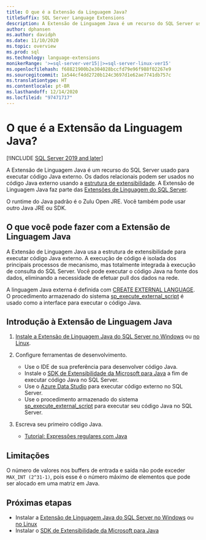 ```yaml
---
title: O que é a Extensão da Linguagem Java?
titleSuffix: SQL Server Language Extensions
description: A Extensão de Linguagem Java é um recurso do SQL Server usado para executar código Java externo. Os dados relacionais podem ser empregados no código Java externo usando a estrutura de extensibilidade.
author: dphansen
ms.author: davidph
ms.date: 11/10/2020
ms.topic: overview
ms.prod: sql
ms.technology: language-extensions
monikerRange: '>=sql-server-ver15||>=sql-server-linux-ver15'
ms.openlocfilehash: f68821900b2e304028bccfd79e96f988f02267e9
ms.sourcegitcommit: 1a544cf4dd2720b124c3697d1e62ae7741db757c
ms.translationtype: HT
ms.contentlocale: pt-BR
ms.lasthandoff: 12/14/2020
ms.locfileid: "97471717"
---
```

# <a name="what-is-java-language-extension"></a>O que é a Extensão da Linguagem Java?
[!INCLUDE [SQL Server 2019 and later](../includes/applies-to-version/sqlserver2019.md)]

A Extensão de Linguagem Java é um recurso do SQL Server usado para executar código Java externo. Os dados relacionais podem ser usados no código Java externo usando a [estrutura de extensibilidade](concepts/extensibility-framework.md). A Extensão de Linguagem Java faz parte das [Extensões de Linguagem do SQL Server](language-extensions-overview.md).

O runtime do Java padrão é o Zulu Open JRE. Você também pode usar outro Java JRE ou SDK.

## <a name="what-you-can-do-with-the-java-language-extension"></a>O que você pode fazer com a Extensão de Linguagem Java

A Extensão de Linguagem Java usa a estrutura de extensibilidade para executar código Java externo. A execução de código é isolada dos principais processos de mecanismo, mas totalmente integrada à execução de consulta do SQL Server. Você pode executar o código Java na fonte dos dados, eliminando a necessidade de efetuar pull dos dados na rede.

A linguagem Java externa é definida com [CREATE EXTERNAL LANGUAGE](https://docs.microsoft.com/sql/t-sql/statements/create-external-language-transact-sql). O procedimento armazenado do sistema [sp_execute_external_script](https://docs.microsoft.com/sql/relational-databases/system-stored-procedures/sp-execute-external-script-transact-sql) é usado como a interface para executar o código Java.

## <a name="get-started-with-java-language-extension"></a>Introdução à Extensão de Linguagem Java

1. [Instale a Extensão de Linguagem Java do SQL Server no Windows](install/windows-java.md) ou [no Linux](../linux/sql-server-linux-setup-language-extensions-java.md).

1. Configure ferramentas de desenvolvimento.

    + Use o IDE de sua preferência para desenvolver código Java.
    + Instale o [SDK de Extensibilidade da Microsoft para Java](how-to/extensibility-sdk-java-sql-server.md) a fim de executar código Java no SQL Server.
    + Use o [Azure Data Studio](../azure-data-studio/what-is.md) para executar código externo no SQL Server.
    + Use o procedimento armazenado do sistema [sp_execute_external_script](https://docs.microsoft.com/sql/relational-databases/system-stored-procedures/sp-execute-external-script-transact-sql) para executar seu código Java no SQL Server.

1. Escreva seu primeiro código Java.

    + [Tutorial: Expressões regulares com Java](tutorials/search-for-string-using-regular-expressions-in-java.md)

## <a name="limitations"></a>Limitações

O número de valores nos buffers de entrada e saída não pode exceder `MAX_INT (2^31-1)`, pois esse é o número máximo de elementos que pode ser alocado em uma matriz em Java.

## <a name="next-steps"></a>Próximas etapas

+ Instalar a [Extensão de Linguagem Java do SQL Server no Windows](install/windows-java.md) ou [no Linux](../linux/sql-server-linux-setup-language-extensions-java.md)
+ Instalar o [SDK de Extensibilidade da Microsoft para Java](how-to/extensibility-sdk-java-sql-server.md)

